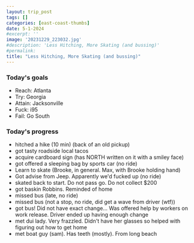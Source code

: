 ```yaml
---
layout: trip_post
tags: []
categories: [east-coast-thumbs]
date: 5-1-2024
#excerpt: ''
image: '20231229_223032.jpg'
#description: 'Less Hitching, More Skating (and bussing)'
#permalink:
title: "Less Hitching, More Skating (and bussing)"
---
```


### Today's goals

- Reach: Atlanta
- Try: Georgia
- Attain: Jacksonville
- Fuck: i95
- Fail: Go South

### Today's progress

- hitched a hike (10 min) (back of an old pickup)
- got tasty roadside local tacos
- acquire cardboard sign (has NORTH written on it with a smiley face)
- got offered a sleeping bag by sports car (no ride)
- Learn to skate (Brooke, in general. Max, with Brooke holding hand)
- Got advise from Jeep. Apparently we'd fucked up (no ride)
- skated back to start. Do not pass go. Do not collect $200
- got baskin Robbins. Reminded of home
- missed bus (late, no ride)
- missed bus (not a stop, no ride, did get a wave from driver (wtf))
- got bus! Did not have exact change... Was offered help by workers on work release. Driver ended up having enough change
- met dui lady. Very frazzled. Didn't have her glasses so helped with figuring out how to get home
- met boat guy (sam). Has teeth (mostly). From long beach